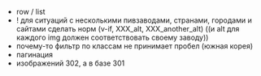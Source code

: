 - row / list
- ! для ситуаций с несколькими пивзаводами, странами, городами и сайтами сделать норм (v-if, XXX_alt, XXX_another_alt) ((и alt для каждого img должен соответствовать своему заводу))
- почему-то фильтр по классам не принимает пробел (южная корея)
- пагинация
- изображений 302, а в базе 301
